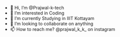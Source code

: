 - 👋 Hi, I’m @Prajwal-k-tech
- 👀 I’m interested in Coding
- 🌱 I’m currently Studying in IIIT Kottayam 
- 💞️ I’m looking to collaborate on anything 
- 📫 How to reach me? @prajwal_k_k_ on instagram

<!---
Prajwal-k-tech/Prajwal-k-tech is a ✨ special ✨ repository because its `README.md` (this file) appears on your GitHub profile.
You can click the Preview link to take a look at your changes.
--->
